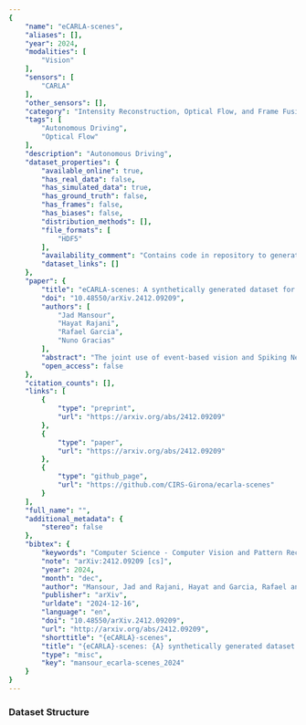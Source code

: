 ```yaml
---
{
    "name": "eCARLA-scenes",
    "aliases": [],
    "year": 2024,
    "modalities": [
        "Vision"
    ],
    "sensors": [
        "CARLA"
    ],
    "other_sensors": [],
    "category": "Intensity Reconstruction, Optical Flow, and Frame Fusion",
    "tags": [
        "Autonomous Driving",
        "Optical Flow"
    ],
    "description": "Autonomous Driving",
    "dataset_properties": {
        "available_online": true,
        "has_real_data": false,
        "has_simulated_data": true,
        "has_ground_truth": false,
        "has_frames": false,
        "has_biases": false,
        "distribution_methods": [],
        "file_formats": [
            "HDF5"
        ],
        "availability_comment": "Contains code in repository to generate the dataset",
        "dataset_links": []
    },
    "paper": {
        "title": "eCARLA-scenes: A synthetically generated dataset for event-based optical flow prediction",
        "doi": "10.48550/arXiv.2412.09209",
        "authors": [
            "Jad Mansour",
            "Hayat Rajani",
            "Rafael Garcia",
            "Nuno Gracias"
        ],
        "abstract": "The joint use of event-based vision and Spiking Neural Networks (SNNs) is expected to have a large impact in robotics in the near future, in tasks such as, visual odometry and obstacle avoidance. While researchers have used real-world event datasets for optical flow prediction (mostly captured with Unmanned Aerial Vehicles (UAVs)), these datasets are limited in diversity, scalability, and are challenging to collect. Thus, synthetic datasets offer a scalable alternative by bridging the gap between reality and simulation. In this work, we address the lack of datasets by introducing eWiz, a comprehensive library for processing event-based data. It includes tools for data loading, augmentation, visualization, encoding, and generation of training data, along with loss functions and performance metrics. We further present a synthetic event-based datasets and data generation pipelines for optical flow prediction tasks. Built on top of eWiz, eCARLA-scenes makes use of the CARLA simulator to simulate self-driving car scenarios. The ultimate goal of this dataset is the depiction of diverse environments while laying a foundation for advancing event-based camera applications in autonomous field vehicle navigation, paving the way for using SNNs on neuromorphic hardware such as the Intel Loihi.",
        "open_access": false
    },
    "citation_counts": [],
    "links": [
        {
            "type": "preprint",
            "url": "https://arxiv.org/abs/2412.09209"
        },
        {
            "type": "paper",
            "url": "https://arxiv.org/abs/2412.09209"
        },
        {
            "type": "github_page",
            "url": "https://github.com/CIRS-Girona/ecarla-scenes"
        }
    ],
    "full_name": "",
    "additional_metadata": {
        "stereo": false
    },
    "bibtex": {
        "keywords": "Computer Science - Computer Vision and Pattern Recognition",
        "note": "arXiv:2412.09209 [cs]",
        "year": 2024,
        "month": "dec",
        "author": "Mansour, Jad and Rajani, Hayat and Garcia, Rafael and Gracias, Nuno",
        "publisher": "arXiv",
        "urldate": "2024-12-16",
        "language": "en",
        "doi": "10.48550/arXiv.2412.09209",
        "url": "http://arxiv.org/abs/2412.09209",
        "shorttitle": "{eCARLA}-scenes",
        "title": "{eCARLA}-scenes: {A} synthetically generated dataset for event-based optical flow prediction",
        "type": "misc",
        "key": "mansour_ecarla-scenes_2024"
    }
}
---
```


### Dataset Structure
